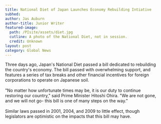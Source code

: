 ```yaml
---
title: National Diet of Japan Launches Economy Rebuilding Intiative
subhed: 
author: Jas Auburn
author-title: Junior Writer
featured-image: 
  path: /PIsite/assets/diet.jpg
  cutline: A photo of the National Diet, not in session.
  credit: Unknown
layout: post
category: Global News
---
```


<p class="article">Three days ago, Japan's National Diet passed a bill dedicated to rebuilding the country's economy. The bill passed with overwhelming support, and features a series of tax breaks and other financial incentives for foreign corporations to operate on Japanese soil. 
<br/><br/>
"No matter how unfortunate times may be, it is our duty to continue restoring our country," said Prime Minister Hitoshi Ohira. "We are not gone, and we will not go- this bill is one of many steps on the way."
<br/><br/>
Similar laws passed in 2001, 2004, and 2009 to little effect, though legislators are optimistic on the impacts that this bill may have.
</p>
